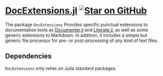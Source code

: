 # [DocExtensions.jl](https://github.com/omlins/DocExtensions.jl) [![Star on GitHub](https://img.shields.io/github/stars/omlins/DocExtensions.jl.svg)](https://github.com/omlins/DocExtensions.jl/stargazers)
The package `DocExtensions` Provides specific punctual extensions to documentation tools as [Documenter.jl](https://github.com/JuliaDocs/Documenter.jl) and [Literate.jl](https://github.com/fredrikekre/Literate.jl), as well as some generic extensions to Markdown. In addition, it includes a simple but generic file processor for pre- or post-processing of any kind of text files.

## Dependencies
`DocExtensions` only relies on Julia standard packages.

